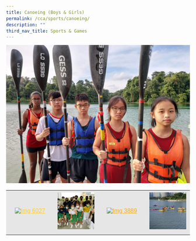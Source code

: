 ```yaml
---
title: Canoeing (Boys & Girls)
permalink: /cca/sports/canoeing/
description: ""
third_nav_title: Sports & Games
---
```

![Canoeing](/images/Banner-Photo-1.jpeg)

<table align="center" style="box-sizing: inherit; border-collapse: collapse; border-spacing: 0px; max-width: 100%; color: rgb(34, 34, 34); font-family: &quot;Source Sans Pro&quot;, sans-serif; font-size: 16px; font-style: normal; font-variant-ligatures: normal; font-variant-caps: normal; font-weight: 400; letter-spacing: normal; orphans: 2; text-align: start; text-transform: none; white-space: normal; widows: 2; word-spacing: 0px; -webkit-text-stroke-width: 0px; background-color: rgb(255, 255, 255); text-decoration-thickness: initial; text-decoration-style: initial; text-decoration-color: initial; width: 809.555px;"><tbody style="box-sizing: inherit;"><tr style="box-sizing: inherit; background: rgb(230, 230, 230);"><td style="box-sizing: inherit; padding: 5px 10px; text-align: center; width: 142px;"><a href="/images/canoeing%202.jpeg" style="box-sizing: inherit; background-color: transparent; transition: all 0.25s ease-in-out 0s; outline: 0px; color: rgb(255, 208, 26); text-decoration: underline;"><img class="alignnone size-full wp-image-21700" src="/images/canoeing%202.jpeg" alt="Img 6027" width="2560" height="1920" srcset="/wp-content/uploads/2021/09/IMG_6027-scaled.jpg 2560w, /wp-content/uploads/2021/09/IMG_6027-300x225.jpg 300w, /wp-content/uploads/2021/09/IMG_6027-1024x768.jpg 1024w, /wp-content/uploads/2021/09/IMG_6027-768x576.jpg 768w, /wp-content/uploads/2021/09/IMG_6027-1536x1152.jpg 1536w, /wp-content/uploads/2021/09/IMG_6027-2048x1536.jpg 2048w, /wp-content/uploads/2021/09/IMG_6027-1350x1013.jpg 1350w" sizes="(max-width: 2560px) 100vw, 2560px" style="box-sizing: inherit; border: 0px; vertical-align: middle; max-width: 100%; height: auto; margin-bottom: 10px;"></a></td><td style="box-sizing: inherit; padding: 5px 10px; text-align: center; width: 142px;"><a href="/images/canoeing%203.jpeg" style="box-sizing: inherit; background-color: transparent; transition: all 0.25s ease-in-out 0s; color: rgb(241, 174, 22); text-decoration: underline;"><img class="alignnone size-thumbnail wp-image-21701" src="/images/canoeing%203.jpeg" alt="Img 3890" width="150" height="150" style="box-sizing: inherit; border: 0px; vertical-align: middle; max-width: 100%; height: auto; margin-bottom: 10px;"></a></td><td style="box-sizing: inherit; padding: 5px 10px; text-align: center; width: 142px;"><a href="/images/canoeing%204.jpeg" style="box-sizing: inherit; background-color: transparent; transition: all 0.25s ease-in-out 0s; color: rgb(241, 174, 22); text-decoration: underline;"><img class="alignnone size-thumbnail wp-image-21702" src="/images/canoeing%204.jpeg" alt="Img 3889" width="150" height="150" srcset="/wp-content/uploads/2021/09/IMG_3889-150x150.jpg 150w, /wp-content/uploads/2021/09/IMG_3889-300x300.jpg 300w, /wp-content/uploads/2021/09/IMG_3889-1024x1024.jpg 1024w, /wp-content/uploads/2021/09/IMG_3889-768x768.jpg 768w, /wp-content/uploads/2021/09/IMG_3889-1536x1536.jpg 1536w, /wp-content/uploads/2021/09/IMG_3889-1350x1350.jpg 1350w, /wp-content/uploads/2021/09/IMG_3889.jpg 1600w" sizes="(max-width: 150px) 100vw, 150px" style="box-sizing: inherit; border: 0px; vertical-align: middle; max-width: 100%; height: auto; margin-bottom: 10px;"></a></td><td style="box-sizing: inherit; padding: 5px 10px; text-align: center; width: 142px;"><a href="/images/canoeing%205.jpeg" style="box-sizing: inherit; background-color: transparent; transition: all 0.25s ease-in-out 0s; color: rgb(241, 174, 22); text-decoration: underline;"><img class="alignnone size-thumbnail wp-image-21703" src="/images/canoeing%205.jpeg" alt="Img 6093" width="150" height="150" style="box-sizing: inherit; border: 0px; vertical-align: middle; max-width: 100%; height: auto; margin-bottom: 10px;"></a></td></tr></tbody></table>

